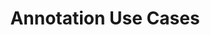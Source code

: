 ---
id: use-cases
url: annotation/net/use-cases
title: Annotation Use Cases
weight: 7
description: "Learn more about GroupDocs.Annotation most common use cases"
keywords: Annotation use cases, annotation PDF, free annotator, highlight pdf
productName: GroupDocs.Annotation for .NET
hideChildren: False
isMenuItemWithNoContent: True
---